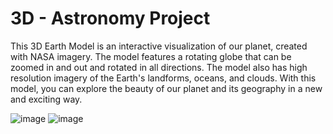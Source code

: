 # 3D - Astronomy Project

This 3D Earth Model is an interactive visualization of our planet, created with NASA imagery. The model features a rotating globe that can be zoomed in and out and rotated in all directions. The model also has high resolution imagery of the Earth's landforms, oceans, and clouds. With this model, you can explore the beauty of our planet and its geography in a new and exciting way.

![image](https://user-images.githubusercontent.com/63867153/211172670-9c158c81-81f2-4a4e-b08a-d9c30178f1c1.png)
![image](https://user-images.githubusercontent.com/63867153/211172678-b4f89013-8b20-4aa8-813d-2b1d44857d29.png)
